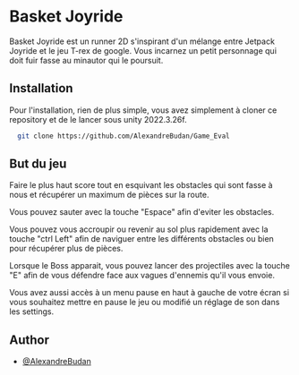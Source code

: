 # Basket Joyride

Basket Joyride est un runner 2D s'inspirant d'un mélange entre Jetpack Joyride et le jeu T-rex de google. Vous incarnez un petit personnage qui doit fuir fasse au minautor qui le poursuit.


## Installation

Pour l'installation, rien de plus simple, vous avez simplement à cloner ce repository et de le lancer sous unity 2022.3.26f.

```bash
  git clone https://github.com/AlexandreBudan/Game_Eval
```
    
## But du jeu

Faire le plus haut score tout en esquivant les obstacles qui sont fasse à nous et récupérer un maximum de pièces sur la route.

Vous pouvez sauter avec la touche "Espace" afin d'eviter les obstacles.

Vous pouvez vous accroupir ou revenir au sol plus rapidement avec la touche "ctrl Left" afin de naviguer entre les différents obstacles ou bien pour récupérer plus de pièces.

Lorsque le Boss apparait, vous pouvez lancer des projectiles avec la touche "E" afin de vous défendre face aux vagues d'ennemis qu'il vous envoie.

Vous avez aussi accès à un menu pause en haut à gauche de votre écran si vous souhaitez mettre en pause le jeu ou modifié un réglage de son dans les settings.

## Author

- [@AlexandreBudan](https://github.com/AlexandreBudan)

